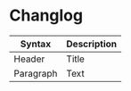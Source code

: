 # Changlog

| Syntax      | Description |
| ----------- | ----------- |
| Header      | Title       |
| Paragraph   | Text        |
